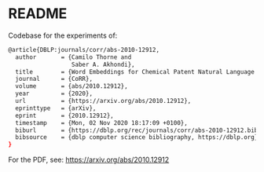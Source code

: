 # README #

Codebase for the experiments of:
```bash
@article{DBLP:journals/corr/abs-2010-12912,
  author       = {Camilo Thorne and
                  Saber A. Akhondi},
  title        = {Word Embeddings for Chemical Patent Natural Language Processing},
  journal      = {CoRR},
  volume       = {abs/2010.12912},
  year         = {2020},
  url          = {https://arxiv.org/abs/2010.12912},
  eprinttype   = {arXiv},
  eprint       = {2010.12912},
  timestamp    = {Mon, 02 Nov 2020 18:17:09 +0100},
  biburl       = {https://dblp.org/rec/journals/corr/abs-2010-12912.bib},
  bibsource    = {dblp computer science bibliography, https://dblp.org}
}
```

For the PDF, see: https://arxiv.org/abs/2010.12912
